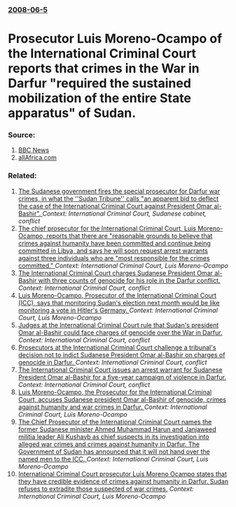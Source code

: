 ### [2008-06-5](/news/2008/06/5/index.md)

#  Prosecutor Luis Moreno-Ocampo of the International Criminal Court reports that crimes in the War in Darfur "required the sustained mobilization of the entire State apparatus" of Sudan. 




### Source:

1. [BBC News](http://news.bbc.co.uk/2/hi/africa/7436472.stm)
2. [allAfrica.com](http://allafrica.com/stories/200806051167.html)

### Related:

1. [The Sudanese government fires the special prosecutor for Darfur war crimes, in what the ''Sudan Tribune'' calls "an apparent bid to deflect the case of the International Criminal Court against President Omar al-Bashir". ](/news/2010/10/18/the-sudanese-government-fires-the-special-prosecutor-for-darfur-war-crimes-in-what-the-sudan-tribune-calls-an-apparent-bid-to-deflect.md) _Context: International Criminal Court, Sudanese cabinet, conflict_
2. [The chief prosecutor for the International Criminal Court, Luis Moreno-Ocampo, reports that there are "reasonable grounds to believe that crimes against humanity have been committed and continue being committed in Libya, and says he will soon request arrest warrants against three individuals who are "most responsible for the crimes committed." ](/news/2011/05/4/the-chief-prosecutor-for-the-international-criminal-court-luis-moreno-ocampo-reports-that-there-are-reasonable-grounds-to-believe-that-cr.md) _Context: International Criminal Court, Luis Moreno-Ocampo_
3. [The International Criminal Court charges Sudanese President Omar al-Bashir with three counts of genocide for his role in the Darfur conflict. ](/news/2010/07/12/the-international-criminal-court-charges-sudanese-president-omar-al-bashir-with-three-counts-of-genocide-for-his-role-in-the-darfur-conflict.md) _Context: International Criminal Court, conflict_
4. [Luis Moreno-Ocampo, Prosecutor of the International Criminal Court (ICC), says that monitoring Sudan's election next month would be like monitoring a vote in Hitler's Germany. ](/news/2010/03/24/luis-moreno-ocampo-prosecutor-of-the-international-criminal-court-icc-says-that-monitoring-sudan-s-election-next-month-would-be-like-mon.md) _Context: International Criminal Court, Luis Moreno-Ocampo_
5. [Judges at the International Criminal Court rule that Sudan's president Omar al-Bashir could face charges of genocide over the War in Darfur. ](/news/2010/02/3/judges-at-the-international-criminal-court-rule-that-sudan-s-president-omar-al-bashir-could-face-charges-of-genocide-over-the-war-in-darfur.md) _Context: International Criminal Court, conflict_
6. [ Prosecutors at the International Criminal Court challenge a tribunal's decision not to indict Sudanese President Omar al-Bashir on charges of genocide in Darfur. ](/news/2009/07/7/prosecutors-at-the-international-criminal-court-challenge-a-tribunal-s-decision-not-to-indict-sudanese-president-omar-al-bashir-on-charges.md) _Context: International Criminal Court, conflict_
7. [ The International Criminal Court issues an arrest warrant for Sudanese President Omar al-Bashir for a five-year campaign of violence in Darfur. ](/news/2009/03/4/the-international-criminal-court-issues-an-arrest-warrant-for-sudanese-president-omar-al-bashir-for-a-five-year-campaign-of-violence-in-dar.md) _Context: International Criminal Court, conflict_
8. [ Luis Moreno-Ocampo, the Prosecutor for the International Criminal Court, accuses Sudanese president Omar al-Bashir of genocide, crimes against humanity and war crimes in Darfur. ](/news/2008/07/14/luis-moreno-ocampo-the-prosecutor-for-the-international-criminal-court-accuses-sudanese-president-omar-al-bashir-of-genocide-crimes-agai.md) _Context: International Criminal Court, Luis Moreno-Ocampo_
9. [ The Chief Prosecutor of the International Criminal Court names the former Sudanese minister Ahmed Muhammad Harun and Janjaweed militia leader Ali Kushayb as chief suspects in its investigation into alleged war crimes and crimes against humanity in Darfur. The Government of Sudan has announced that it will not hand over the named men to the ICC. ](/news/2007/02/27/the-chief-prosecutor-of-the-international-criminal-court-names-the-former-sudanese-minister-ahmed-muhammad-harun-and-janjaweed-militia-lead.md) _Context: International Criminal Court, Luis Moreno-Ocampo_
10. [ International Criminal Court prosecutor Luis Moreno Ocampo states that they have credible evidence of crimes against humanity in Darfur. Sudan refuses to extradite those suspected of war crimes.](/news/2005/06/30/international-criminal-court-prosecutor-luis-moreno-ocampo-states-that-they-have-credible-evidence-of-crimes-against-humanity-in-darfur-su.md) _Context: International Criminal Court, Luis Moreno-Ocampo_

